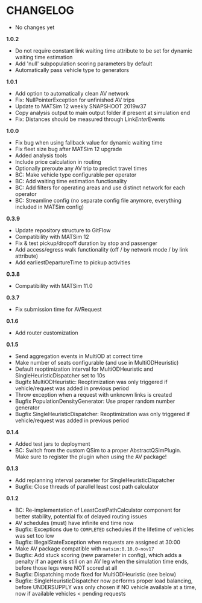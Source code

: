 # CHANGELOG

- No changes yet

**1.0.2**

- Do not require constant link waiting time attribute to be set for dynamic waiting time estimation
- Add 'null' subpopulation scoring parameters by default
- Automatically pass vehicle type to generators

**1.0.1**

- Add option to automatically clean AV network
- Fix: NullPointerException for unfinished AV trips
- Update to MATSim 12 weekly SNAPSHOOT 2019w37
- Copy analysis output to main output folder if present at simulation end
- Fix: Distances should be measured through Link*Enter*Events

**1.0.0**

- Fix bug when using fallback value for dynamic waiting time
- Fix fleet size bug after MATSim 12 upgrade
- Added analysis tools
- Include price calculation in routing
- Optionally preroute any AV trip to predict travel times
- BC: Make vehicle type configurable per operator
- BC: Add waiting time estimation functionality
- BC: Add filters for operating areas and use distinct network for each operator
- BC: Streamline config (no separate config file anymore, everything included in MATSim config)

**0.3.9**

- Update repository structure to GitFlow
- Compatibility with MATSim 12
- Fix & test pickup/dropoff duration by stop and passenger
- Add access/egress walk functionality (off / by network mode / by link attribute)
- Add earliestDepartureTime to pickup activities

**0.3.8**

- Compatibility with MATSim 11.0

**0.3.7**

- Fix submission time for AVRequest

**0.1.6**

- Add router customization

**0.1.5**

- Send aggregation events in MultiOD at correct time
- Make number of seats configurable (and use in MultiODHeuristic)
- Default reoptimization interval for MultiODHeuristic and SingleHeuristicDispatcher set to 10s
- Bugifx MultiODHeuristic: Reoptimization was only triggered if vehicle/request was added in previous period
- Throw exception when a request with unknown links is created
- Bugfix PopulationDensityGenerator: Use proper random number generator
- Bugfix SingleHeuristicDispatcher: Reoptimization was only triggered if vehicle/request was added in previous period

**0.1.4**

- Added test jars to deployment
- BC: Switch from the custom QSim to a proper AbstractQSimPlugin. Make sure to register the plugin when using the AV package!

**0.1.3**

- Add replanning interval parameter for SingleHeuristicDispatcher
- Bugfix: Close threads of parallel least cost path calculator

**0.1.2**

- BC: Re-implementation of LeastCostPathCalculator component for better stability, potential fix of delayed routing issues
- AV schedules (must) have infinite end time now
- Bugfix: Exceptions due to `COMPLETED` schedules if the lifetime of vehicles was set too low
- Bugfix: IllegalStateException when requests are assigned at 30:00
- Make AV package compatible with `matsim:0.10.0-nov17`
- Bugfix: Add stuck scoring (new parameter in config), which adds a penalty if an agent is still on an AV leg when the simulation time ends, before those legs were NOT scored at all
- Bugfix: Dispatching mode fixed for MultiODHeuristic (see below)
- Bugfix: SingleHeuristicDispatcher now performs proper load balancing, before UNDERSUPPLY was only chosen if NO vehicle
available at a time, now if available vehicles < pending requests
